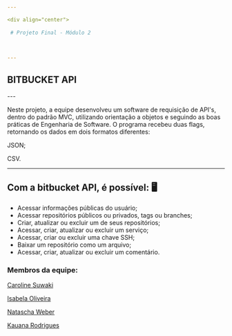 ```yaml
---

<div align="center">
 
 # Projeto Final - Módulo 2
 

 
---
```


## BITBUCKET  API
 </div>
---

Neste projeto, a equipe desenvolveu um software de requisição de API's, dentro do padrão MVC, utilizando orientação a objetos e seguindo as boas práticas de Engenharia de Software. O programa recebeu duas flags, retornando os dados em dois formatos diferentes:

JSON;


CSV.  


----

## Com a bitbucket API, é possível: 🖥️
- Acessar informações públicas do usuário;
- Acessar repositórios públicos ou privados, tags ou branches;
- Criar, atualizar ou excluir um de seus repositórios;
- Acessar, criar, atualizar ou excluir um serviço;
- Acessar, criar ou excluir uma chave SSH;
-   Baixar um repositório como um arquivo;
- Acessar, criar, atualizar ou excluir um comentário.




### Membros da equipe:  


[Caroline Suwaki](https://github.com/csuwaki/)  


[Isabela Oliveira](https://github.com/isaolivlima)  


[Natascha Weber](https://github.com/natfontanesi)  


[Kauana Rodrigues](https://github.com/kku2020)  
